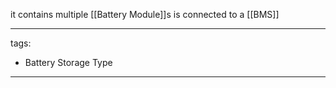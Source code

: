 it contains multiple [[Battery Module]]s
is connected to a [[BMS]] 



---
tags:
- Battery Storage Type
---
